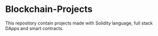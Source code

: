 # Blockchain-Projects
This repository contain projects made with Solidity language, full stack DApps and smart contracts.
